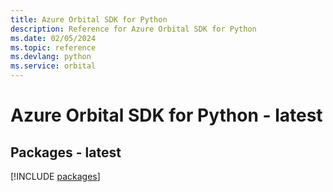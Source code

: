 ```yaml
---
title: Azure Orbital SDK for Python
description: Reference for Azure Orbital SDK for Python
ms.date: 02/05/2024
ms.topic: reference
ms.devlang: python
ms.service: orbital
---
```

# Azure Orbital SDK for Python - latest
## Packages - latest
[!INCLUDE [packages](orbital-index.md)]